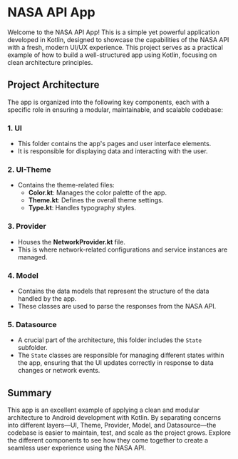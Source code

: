 # NASA API App

Welcome to the NASA API App! This is a simple yet powerful application developed in Kotlin, designed to showcase the capabilities of the NASA API with a fresh, modern UI/UX experience. This project serves as a practical example of how to build a well-structured app using Kotlin, focusing on clean architecture principles.

## Project Architecture

The app is organized into the following key components, each with a specific role in ensuring a modular, maintainable, and scalable codebase:

### 1. **UI**
- This folder contains the app's pages and user interface elements.
- It is responsible for displaying data and interacting with the user.

### 2. **UI-Theme**
- Contains the theme-related files:
    - **Color.kt**: Manages the color palette of the app.
    - **Theme.kt**: Defines the overall theme settings.
    - **Type.kt**: Handles typography styles.

### 3. **Provider**
- Houses the **NetworkProvider.kt** file.
- This is where network-related configurations and service instances are managed.

### 4. **Model**
- Contains the data models that represent the structure of the data handled by the app.
- These classes are used to parse the responses from the NASA API.

### 5. **Datasource**
- A crucial part of the architecture, this folder includes the `State` subfolder.
- The `State` classes are responsible for managing different states within the app, ensuring that the UI updates correctly in response to data changes or network events.

## Summary

This app is an excellent example of applying a clean and modular architecture to Android development with Kotlin. By separating concerns into different layers—UI, Theme, Provider, Model, and Datasource—the codebase is easier to maintain, test, and scale as the project grows. Explore the different components to see how they come together to create a seamless user experience using the NASA API.
